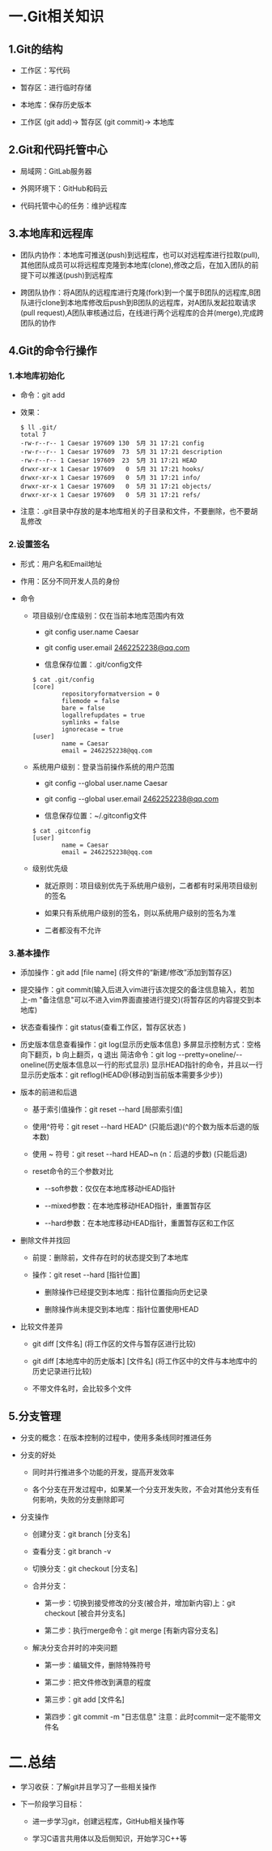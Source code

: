 # 一.Git相关知识

## 1.Git的结构

+ 工作区：写代码

+ 暂存区：进行临时存储

+ 本地库：保存历史版本

+ 工作区 (git add)-> 暂存区 (git commit)-> 本地库

## 2.Git和代码托管中心

+ 局域网：GitLab服务器

+ 外网环境下：GitHub和码云

+ 代码托管中心的任务：维护远程库

## 3.本地库和远程库

+ 团队内协作：本地库可推送(push)到远程库，也可以对远程库进行拉取(pull),其他团队成员可以将远程库克隆到本地库(clone),修改之后，在加入团队的前提下可以推送(push)到远程库

+ 跨团队协作：将A团队的远程库进行克隆(fork)到一个属于B团队的远程库,B团队进行clone到本地库修改后push到B团队的远程库，对A团队发起拉取请求(pull request),A团队审核通过后，在线进行两个远程库的合并(merge),完成跨团队的协作

## 4.Git的命令行操作

### 1.本地库初始化

+ 命令：git add
+ 效果：

  ```
  $ ll .git/
  total 7
  -rw-r--r-- 1 Caesar 197609 130  5月 31 17:21 config
  -rw-r--r-- 1 Caesar 197609  73  5月 31 17:21 description
  -rw-r--r-- 1 Caesar 197609  23  5月 31 17:21 HEAD
  drwxr-xr-x 1 Caesar 197609   0  5月 31 17:21 hooks/
  drwxr-xr-x 1 Caesar 197609   0  5月 31 17:21 info/
  drwxr-xr-x 1 Caesar 197609   0  5月 31 17:21 objects/
  drwxr-xr-x 1 Caesar 197609   0  5月 31 17:21 refs/

  ```

+ 注意：.git目录中存放的是本地库相关的子目录和文件，不要删除，也不要胡乱修改

### 2.设置签名

+ 形式：用户名和Email地址

+ 作用：区分不同开发人员的身份

+ 命令

    - 项目级别/仓库级别：仅在当前本地库范围内有效

        * git config user.name Caesar

        * git config user.email 2462252238@qq.com

        * 信息保存位置：.git/config文件

        ```
        $ cat .git/config
        [core]
                repositoryformatversion = 0
                filemode = false
                bare = false
                logallrefupdates = true
                symlinks = false
                ignorecase = true
        [user]
                name = Caesar
                email = 2462252238@qq.com
        ```

    - 系统用户级别：登录当前操作系统的用户范围

        * git config --global user.name Caesar

        * git config --global user.email 2462252238@qq.com

        * 信息保存位置：~/.gitconfig文件

        ```
        $ cat .gitconfig
        [user]
                name = Caesar
                email = 2462252238@qq.com
        ```

    - 级别优先级

        * 就近原则：项目级别优先于系统用户级别，二者都有时采用项目级别的签名

        * 如果只有系统用户级别的签名，则以系统用户级别的签名为准

        * 二者都没有不允许

### 3.基本操作

+ 添加操作：git add [file name] (将文件的“新建/修改”添加到暂存区)

+ 提交操作：git commit(输入后进入vim进行该次提交的备注信息输入，若加上-m "备注信息"可以不进入vim界面直接进行提交)(将暂存区的内容提交到本地库)

+ 状态查看操作：git status(查看工作区，暂存区状态 )

+ 历史版本信息查看操作：git log(显示历史版本信息)
    多屏显示控制方式：空格向下翻页，b 向上翻页，q 退出
    简洁命令：git log --pretty=oneline/--oneline(历史版本信息以一行的形式显示)
    显示HEAD指针的命令，并且以一行显示历史版本：git reflog(HEAD@{移动到当前版本需要多少步})

+ 版本的前进和后退

    - 基于索引值操作：git reset --hard [局部索引值]

    - 使用^符号：git reset --hard HEAD^ (只能后退)(^的个数为版本后退的版本数)

    - 使用 ~ 符号：git reset --hard HEAD~n (n：后退的步数) (只能后退)

    - reset命令的三个参数对比
    
        * --soft参数：仅仅在本地库移动HEAD指针

        * --mixed参数：在本地库移动HEAD指针，重置暂存区

        * --hard参数：在本地库移动HEAD指针，重置暂存区和工作区

+ 删除文件并找回

    - 前提：删除前，文件存在时的状态提交到了本地库

    - 操作：git reset --hard [指针位置]

        * 删除操作已经提交到本地库：指针位置指向历史记录

        * 删除操作尚未提交到本地库：指针位置使用HEAD

+ 比较文件差异

    - git diff [文件名] (将工作区的文件与暂存区进行比较)

    - git diff [本地库中的历史版本] [文件名] (将工作区中的文件与本地库中的历史记录进行比较)

    - 不带文件名时，会比较多个文件

## 5.分支管理

+ 分支的概念：在版本控制的过程中，使用多条线同时推进任务

+ 分支的好处

    - 同时并行推进多个功能的开发，提高开发效率

    - 各个分支在开发过程中，如果某一个分支开发失败，不会对其他分支有任何影响，失败的分支删除即可

+ 分支操作

    - 创建分支：git branch [分支名]

    - 查看分支：git branch -v

    - 切换分支：git checkout [分支名]

    - 合并分支：

        * 第一步：切换到接受修改的分支(被合并，增加新内容)上：git checkout [被合并分支名]

        * 第二步：执行merge命令：git merge [有新内容分支名]

    - 解决分支合并时的冲突问题

        * 第一步：编辑文件，删除特殊符号

        * 第二步：把文件修改到满意的程度

        * 第三步：git add [文件名]

        * 第四步：git commit -m "日志信息"
        注意：此时commit一定不能带文件名


# 二.总结

+ 学习收获：了解git并且学习了一些相关操作

+ 下一阶段学习目标：

    - 进一步学习git，创建远程库，GitHub相关操作等

    - 学习C语言共用体以及后侧知识，开始学习C++等
